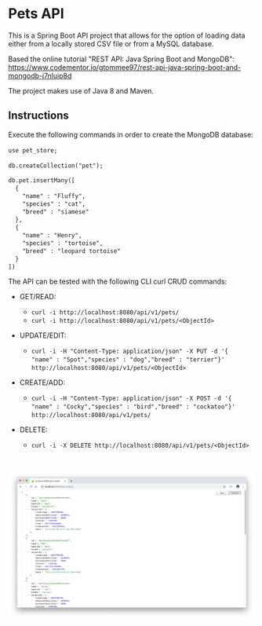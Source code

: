 # Pets API

This is a Spring Boot API project that allows for the option of loading data either from a locally stored CSV file or from a MySQL database.

Based the online tutorial "REST API: Java Spring Boot and MongoDB": https://www.codementor.io/gtommee97/rest-api-java-spring-boot-and-mongodb-j7nluip8d

The project makes use of Java 8 and Maven.

## Instructions

Execute the following commands in order to create the MongoDB database:

`use pet_store;`

`db.createCollection("pet");`

```
db.pet.insertMany([
  {
    "name" : "Fluffy",
    "species" : "cat",
    "breed" : "siamese"
  },
  {
    "name" : "Henry",
    "species" : "tortoise",
    "breed" : "leopard tortoise"
  }
])
```

The API can be tested with the following CLI curl CRUD commands:

* GET/READ:
  * ```curl -i http://localhost:8080/api/v1/pets/```
  * ```curl -i http://localhost:8080/api/v1/pets/<ObjectId>```


* UPDATE/EDIT:
  * ```curl -i -H "Content-Type: application/json" -X PUT -d '{  "name" : "Spot","species" : "dog","breed" : "terrier"}' http://localhost:8080/api/v1/pets/<ObjectId>```


* CREATE/ADD:
  * ```curl -i -H "Content-Type: application/json" -X POST -d '{  "name" : "Cocky","species" : "bird","breed" : "cockatoo"}' http://localhost:8080/api/v1/pets/```


* DELETE:
  * ```curl -i -X DELETE http://localhost:8080/api/v1/pets/<ObjectId>```

</br>
<p align="center">
  <img src="images/screenShot-01.png"/>
</p>

